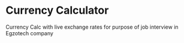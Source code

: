# Currency Calculator
Currency Calc with live exchange rates for purpose of job interview in Egzotech company
